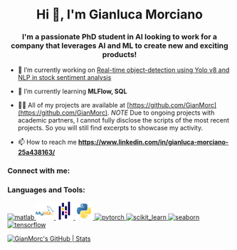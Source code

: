 <h1 align="center">Hi 👋, I'm Gianluca Morciano</h1>
<h3 align="center">I'm a passionate PhD student in AI looking to work for a company that leverages AI and ML to create new and exciting products!</h3>

- 🔭 I’m currently working on [Real-time object-detection using Yolo v8 and NLP in stock sentiment analysis](https://github.com/GianMorc)

- 🌱 I’m currently learning **MLFlow, SQL**

- 👨‍💻 All of my projects are available at [https://github.com/GianMorc](https://github.com/GianMorc). *NOTE* Due to ongoing projects with academic partners, I cannot fully disclose the scripts of the most recent projects. So you will still find excerpts to showcase my activity.

- 📫 How to reach me **https://www.linkedin.com/in/gianluca-morciano-25a438163/**

<h3 align="left">Connect with me:</h3>
<p align="left">
</p>

<h3 align="left">Languages and Tools:</h3>
<p align="left"> <a href="https://www.mathworks.com/" target="_blank" rel="noreferrer"> <img src="https://upload.wikimedia.org/wikipedia/commons/2/21/Matlab_Logo.png" alt="matlab" width="40" height="40"/> </a> <a href="https://www.mysql.com/" target="_blank" rel="noreferrer"> <img src="https://raw.githubusercontent.com/devicons/devicon/master/icons/mysql/mysql-original-wordmark.svg" alt="mysql" width="40" height="40"/> </a> <a href="https://pandas.pydata.org/" target="_blank" rel="noreferrer"> <img src="https://raw.githubusercontent.com/devicons/devicon/2ae2a900d2f041da66e950e4d48052658d850630/icons/pandas/pandas-original.svg" alt="pandas" width="40" height="40"/> </a> <a href="https://www.python.org" target="_blank" rel="noreferrer"> <img src="https://raw.githubusercontent.com/devicons/devicon/master/icons/python/python-original.svg" alt="python" width="40" height="40"/> </a> <a href="https://pytorch.org/" target="_blank" rel="noreferrer"> <img src="https://www.vectorlogo.zone/logos/pytorch/pytorch-icon.svg" alt="pytorch" width="40" height="40"/> </a> <a href="https://scikit-learn.org/" target="_blank" rel="noreferrer"> <img src="https://upload.wikimedia.org/wikipedia/commons/0/05/Scikit_learn_logo_small.svg" alt="scikit_learn" width="40" height="40"/> </a> <a href="https://seaborn.pydata.org/" target="_blank" rel="noreferrer"> <img src="https://seaborn.pydata.org/_images/logo-mark-lightbg.svg" alt="seaborn" width="40" height="40"/> </a> <a href="https://www.tensorflow.org" target="_blank" rel="noreferrer"> <img src="https://www.vectorlogo.zone/logos/tensorflow/tensorflow-icon.svg" alt="tensorflow" width="40" height="40"/> </a> </p>

[![GianMorc's GitHub | Stats](https://stats.quine.sh/GianMorc/github?theme=dark)](https://quine.sh?utm_source=widgets&utm_campaign=GianMorc)
